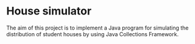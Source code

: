 # House simulator
The aim of this project is to implement a Java program for simulating the distribution of student houses by using Java Collections Framework.

